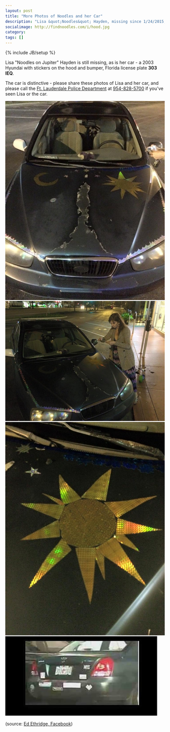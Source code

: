 ```yaml
---
layout: post
title: "More Photos of Noodles and her Car"
description: "Lisa &quot;Noodles&quot; Hayden, missing since 1/24/2015, and her glitter-decal-decorated blue Hyundai"
socialimage: http://findnoodles.com/i/hood.jpg
category: 
tags: []
---
```

{% include JB/setup %}

Lisa "Noodles on Jupiter" Hayden is still missing, as is her car - a 2003 Hyundai with stickers on the hood and bumper, Florida license plate __303 IEQ__.

The car is distinctive - please share these photos of Lisa and her car, and please call the [Ft. Lauderdale Police Department][flpd] at <a href="tel:954-828-5700">954-828-5700</a> if you've seen Lisa or the car.

<img src="/i/hood.jpg" alt="Hood of Lisa's car, showing glitter decals" class="photo" />

<img src="/i/snap.jpg" alt="Lisa photographing her handiwork" class="photo" />

<img src="/i/detail.jpg" alt="One of the glitter decorations, close-up" class="photo" />

<img src="/i/back.jpg" alt="The rear of Lisa's Hyundai" class="photo" />

(source: [Ed Ethridge, Facebook][ee])

[flpd]: http://www.flpd.org/ "Ft. Lauderdale, FL Police Department"
[ee]: https://www.facebook.com/ed.ethridge/posts/10153527544407892

